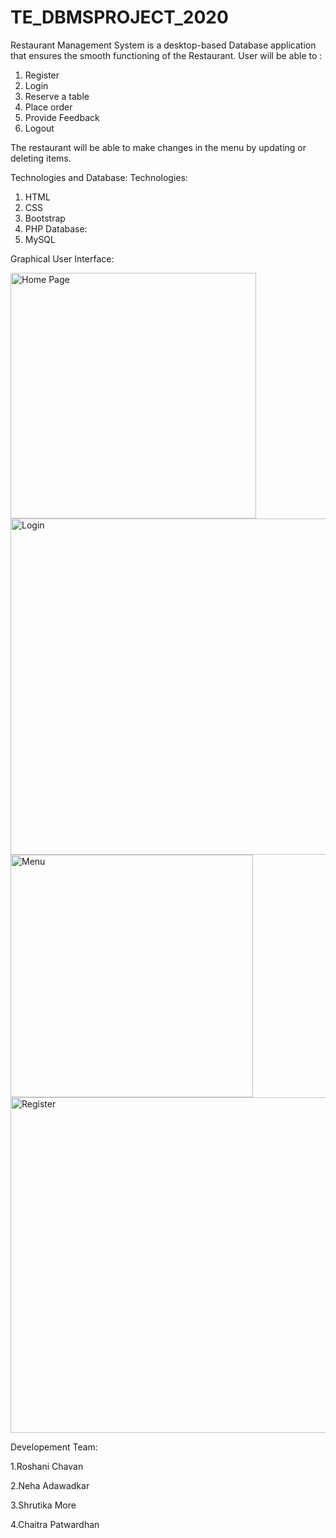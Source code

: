 # TE_DBMSPROJECT_2020
Restaurant Management System is a desktop-based Database application that ensures the smooth functioning of the Restaurant.
User will be able to : 
1. Register
2. Login
3. Reserve a table
4. Place order
5. Provide Feedback
6. Logout

The restaurant will be able to make changes in the menu by updating or deleting items.

Technologies and Database:
Technologies:
1. HTML
2. CSS
3. Bootstrap
4. PHP
Database:
1. MySQL

Graphical User Interface:

<img width="393" alt="Home Page" src="https://user-images.githubusercontent.com/73379995/138641577-7322d83f-c158-4061-b22c-06fc3ce39455.PNG">
<img width="538" alt="Login" src="https://user-images.githubusercontent.com/73379995/138641596-c77e251c-6fe2-45dd-8154-8b54d7ba9e7a.PNG">
<img width="388" alt="Menu" src="https://user-images.githubusercontent.com/73379995/138641599-3a1f748c-8275-43e4-9a99-de886256a641.PNG">
<img width="537" alt="Register" src="https://user-images.githubusercontent.com/73379995/138641608-be8f7bd4-7f96-4d4c-bc2b-8c2ebae5e7f7.PNG">



Developement Team:

1.Roshani Chavan

2.Neha Adawadkar

3.Shrutika More

4.Chaitra Patwardhan
